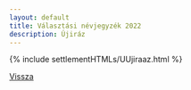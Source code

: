 ```yaml
---
layout: default
title: Választási névjegyzék 2022
description: Újiráz
---
```


{% include settlementHTMLs/UUjiraaz.html %}

[Vissza](../)